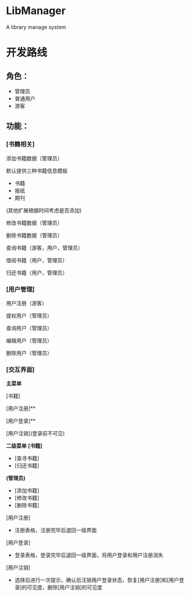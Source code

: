 # LibManager
A library manage system

# 开发路线

## 角色：
- 管理员
- 普通用户
- 游客

## 功能：

### **[书籍相关]**

添加书籍数据（管理员）

默认提供三种书籍信息模板
- 书籍
- 报纸
- 期刊

(其他扩展根据时间考虑是否添加)

修改书籍数据（管理员）

删除书籍数据（管理员）

查询书籍（游客，用户，管理员）

借阅书籍（用户，管理员）

归还书籍（用户，管理员）

### **[用户管理]**

用户注册（游客）

提权用户（管理员）

查询用户（管理员）

编辑用户（管理员）

删除用户（管理员）

### **[交互界面]**
**主菜单**

[书籍]

[用户注册]**

[用户登录]**

[用户注销]\(登录前不可见\)

**二级菜单**
**[书籍]**
- [查寻书籍]
- [归还书籍]

**\(管理员\)**
- [添加书籍]
- [修改书籍]
- [删除书籍]

[用户注册]
- 注册表格，注册完毕后退回一级界面

[用户登录]
- 登录表格，登录完毕后退回一级界面，将用户登录和用户注册消失

[用户注销]
- 选择后进行一次提示，确认后注销用户登录状态，恢复[用户注册]和[用户登录]的可见度，删除[用户注销]的可见度
